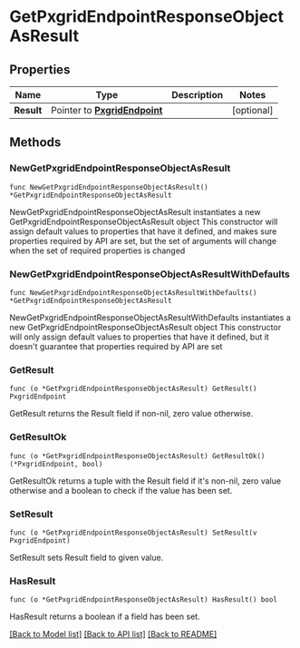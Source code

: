# GetPxgridEndpointResponseObjectAsResult

## Properties

Name | Type | Description | Notes
------------ | ------------- | ------------- | -------------
**Result** | Pointer to [**PxgridEndpoint**](PxgridEndpoint.md) |  | [optional] 

## Methods

### NewGetPxgridEndpointResponseObjectAsResult

`func NewGetPxgridEndpointResponseObjectAsResult() *GetPxgridEndpointResponseObjectAsResult`

NewGetPxgridEndpointResponseObjectAsResult instantiates a new GetPxgridEndpointResponseObjectAsResult object
This constructor will assign default values to properties that have it defined,
and makes sure properties required by API are set, but the set of arguments
will change when the set of required properties is changed

### NewGetPxgridEndpointResponseObjectAsResultWithDefaults

`func NewGetPxgridEndpointResponseObjectAsResultWithDefaults() *GetPxgridEndpointResponseObjectAsResult`

NewGetPxgridEndpointResponseObjectAsResultWithDefaults instantiates a new GetPxgridEndpointResponseObjectAsResult object
This constructor will only assign default values to properties that have it defined,
but it doesn't guarantee that properties required by API are set

### GetResult

`func (o *GetPxgridEndpointResponseObjectAsResult) GetResult() PxgridEndpoint`

GetResult returns the Result field if non-nil, zero value otherwise.

### GetResultOk

`func (o *GetPxgridEndpointResponseObjectAsResult) GetResultOk() (*PxgridEndpoint, bool)`

GetResultOk returns a tuple with the Result field if it's non-nil, zero value otherwise
and a boolean to check if the value has been set.

### SetResult

`func (o *GetPxgridEndpointResponseObjectAsResult) SetResult(v PxgridEndpoint)`

SetResult sets Result field to given value.

### HasResult

`func (o *GetPxgridEndpointResponseObjectAsResult) HasResult() bool`

HasResult returns a boolean if a field has been set.


[[Back to Model list]](../README.md#documentation-for-models) [[Back to API list]](../README.md#documentation-for-api-endpoints) [[Back to README]](../README.md)


